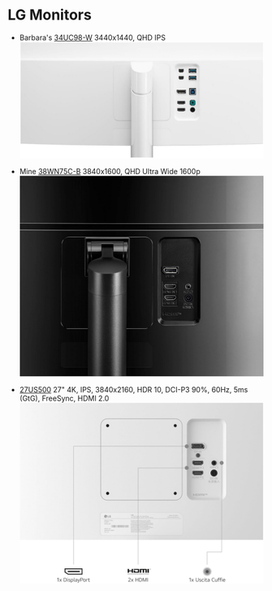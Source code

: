 # LG Monitors

* Barbara's [34UC98-W](https://www.amazon.com/dp/B019O78DPS) 3440x1440, QHD IPS
![34UC98 Connectors](34UC98-connectors.jpg "Connectors")
* Mine [38WN75C-B](https://www.amazon.com/dp/B087YZG5YS) 3840x1600, QHD Ultra Wide 1600p
![38WN75C Connectors](38WN75C-connectors.jpg "Connectors")

* [27US500](https://www.amazon.it/dp/B0DH51BPZD) 27" 4K, IPS, 3840x2160, HDR 10, DCI-P3 90%, 60Hz, 5ms (GtG), FreeSync, HDMI 2.0
![27US500 Connectors](27US500-connectors.jpg "Connectors")
